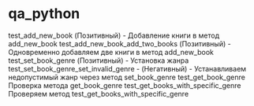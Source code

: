 # qa_python
test_add_new_book (Позитивный) - Добавление книги в метод add_new_book 
test_add_new_book_add_two_books (Позитивный) - Одновременно добавляем две книги в метод add_new_book 
test_set_book_genre (Позитивный) - Установка жанра
test_set_book_genre_set_invalid_genre - (Негативный) - Устанавливаем недопустимый жанр через метод set_book_genre
test_get_book_genre Проверка метода get_book_genre
test_get_books_with_specific_genre Проверяем метод test_get_books_with_specific_genre